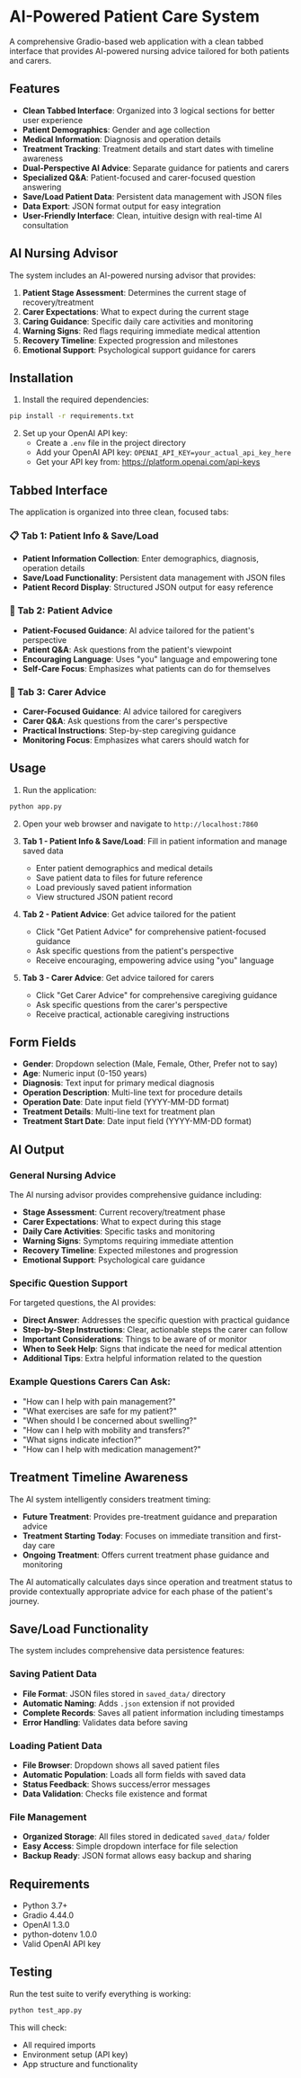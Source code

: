 # AI-Powered Patient Care System

A comprehensive Gradio-based web application with a clean tabbed interface that provides AI-powered nursing advice tailored for both patients and carers.

## Features

- **Clean Tabbed Interface**: Organized into 3 logical sections for better user experience
- **Patient Demographics**: Gender and age collection
- **Medical Information**: Diagnosis and operation details
- **Treatment Tracking**: Treatment details and start dates with timeline awareness
- **Dual-Perspective AI Advice**: Separate guidance for patients and carers
- **Specialized Q&A**: Patient-focused and carer-focused question answering
- **Save/Load Patient Data**: Persistent data management with JSON files
- **Data Export**: JSON format output for easy integration
- **User-Friendly Interface**: Clean, intuitive design with real-time AI consultation

## AI Nursing Advisor

The system includes an AI-powered nursing advisor that provides:

1. **Patient Stage Assessment**: Determines the current stage of recovery/treatment
2. **Carer Expectations**: What to expect during the current stage
3. **Caring Guidance**: Specific daily care activities and monitoring
4. **Warning Signs**: Red flags requiring immediate medical attention
5. **Recovery Timeline**: Expected progression and milestones
6. **Emotional Support**: Psychological support guidance for carers

## Installation

1. Install the required dependencies:
```bash
pip install -r requirements.txt
```

2. Set up your OpenAI API key:
   - Create a `.env` file in the project directory
   - Add your OpenAI API key: `OPENAI_API_KEY=your_actual_api_key_here`
   - Get your API key from: https://platform.openai.com/api-keys

## Tabbed Interface

The application is organized into three clean, focused tabs:

### 📋 Tab 1: Patient Info & Save/Load
- **Patient Information Collection**: Enter demographics, diagnosis, operation details
- **Save/Load Functionality**: Persistent data management with JSON files
- **Patient Record Display**: Structured JSON output for easy reference

### 👤 Tab 2: Patient Advice
- **Patient-Focused Guidance**: AI advice tailored for the patient's perspective
- **Patient Q&A**: Ask questions from the patient's viewpoint
- **Encouraging Language**: Uses "you" language and empowering tone
- **Self-Care Focus**: Emphasizes what patients can do for themselves

### 👥 Tab 3: Carer Advice
- **Carer-Focused Guidance**: AI advice tailored for caregivers
- **Carer Q&A**: Ask questions from the carer's perspective
- **Practical Instructions**: Step-by-step caregiving guidance
- **Monitoring Focus**: Emphasizes what carers should watch for

## Usage

1. Run the application:
```bash
python app.py
```

2. Open your web browser and navigate to `http://localhost:7860`

3. **Tab 1 - Patient Info & Save/Load**: Fill in patient information and manage saved data
   - Enter patient demographics and medical details
   - Save patient data to files for future reference
   - Load previously saved patient information
   - View structured JSON patient record

4. **Tab 2 - Patient Advice**: Get advice tailored for the patient
   - Click "Get Patient Advice" for comprehensive patient-focused guidance
   - Ask specific questions from the patient's perspective
   - Receive encouraging, empowering advice using "you" language

5. **Tab 3 - Carer Advice**: Get advice tailored for carers
   - Click "Get Carer Advice" for comprehensive caregiving guidance
   - Ask specific questions from the carer's perspective
   - Receive practical, actionable caregiving instructions

## Form Fields

- **Gender**: Dropdown selection (Male, Female, Other, Prefer not to say)
- **Age**: Numeric input (0-150 years)
- **Diagnosis**: Text input for primary medical diagnosis
- **Operation Description**: Multi-line text for procedure details
- **Operation Date**: Date input field (YYYY-MM-DD format)
- **Treatment Details**: Multi-line text for treatment plan
- **Treatment Start Date**: Date input field (YYYY-MM-DD format)

## AI Output

### General Nursing Advice
The AI nursing advisor provides comprehensive guidance including:

- **Stage Assessment**: Current recovery/treatment phase
- **Carer Expectations**: What to expect during this stage
- **Daily Care Activities**: Specific tasks and monitoring
- **Warning Signs**: Symptoms requiring immediate attention
- **Recovery Timeline**: Expected milestones and progression
- **Emotional Support**: Psychological care guidance

### Specific Question Support
For targeted questions, the AI provides:

- **Direct Answer**: Addresses the specific question with practical guidance
- **Step-by-Step Instructions**: Clear, actionable steps the carer can follow
- **Important Considerations**: Things to be aware of or monitor
- **When to Seek Help**: Signs that indicate the need for medical attention
- **Additional Tips**: Extra helpful information related to the question

### Example Questions Carers Can Ask:
- "How can I help with pain management?"
- "What exercises are safe for my patient?"
- "When should I be concerned about swelling?"
- "How can I help with mobility and transfers?"
- "What signs indicate infection?"
- "How can I help with medication management?"

## Treatment Timeline Awareness

The AI system intelligently considers treatment timing:

- **Future Treatment**: Provides pre-treatment guidance and preparation advice
- **Treatment Starting Today**: Focuses on immediate transition and first-day care
- **Ongoing Treatment**: Offers current treatment phase guidance and monitoring

The AI automatically calculates days since operation and treatment status to provide contextually appropriate advice for each phase of the patient's journey.

## Save/Load Functionality

The system includes comprehensive data persistence features:

### Saving Patient Data
- **File Format**: JSON files stored in `saved_data/` directory
- **Automatic Naming**: Adds `.json` extension if not provided
- **Complete Records**: Saves all patient information including timestamps
- **Error Handling**: Validates data before saving

### Loading Patient Data
- **File Browser**: Dropdown shows all saved patient files
- **Automatic Population**: Loads all form fields with saved data
- **Status Feedback**: Shows success/error messages
- **Data Validation**: Checks file existence and format

### File Management
- **Organized Storage**: All files stored in dedicated `saved_data/` folder
- **Easy Access**: Simple dropdown interface for file selection
- **Backup Ready**: JSON format allows easy backup and sharing

## Requirements

- Python 3.7+
- Gradio 4.44.0
- OpenAI 1.3.0
- python-dotenv 1.0.0
- Valid OpenAI API key

## Testing

Run the test suite to verify everything is working:
```bash
python test_app.py
```

This will check:
- All required imports
- Environment setup (API key)
- App structure and functionality
